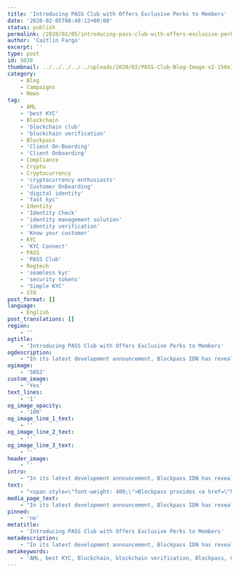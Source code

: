 ```yaml
---
title: 'Introducing PASS Club with Offers Exclusive Perks to Members'
date: '2020-02-05T08:48:12+00:00'
status: publish
permalink: /2020/02/05/introducing-pass-club-with-offers-exclusive-perks-to-members
author: 'Caitlin Fargo'
excerpt: ''
type: post
id: 5038
thumbnail: ../../../../../uploads/2020/02/PASS-Club-Blog-Image-v2-150x150.jpg
category:
    - Blog
    - Campaigns
    - News
tag:
    - AML
    - 'best KYC'
    - Blockchain
    - 'blockchain club'
    - 'blockchain verification'
    - Blockpass
    - 'Client On-Boarding'
    - 'Client Onboarding'
    - Compliance
    - Crypto
    - Cryptocurrency
    - 'cryptocurrency enthusiasts'
    - 'Customer Onboarding'
    - 'digital identity'
    - 'fast kyc'
    - Identity
    - 'Identity Check'
    - 'identity management solution'
    - 'identity verification'
    - 'Know your customer'
    - KYC
    - 'KYC Connect'
    - PASS
    - 'PASS Club'
    - Regtech
    - 'seamless kyc'
    - 'security tokens'
    - 'Simple KYC'
    - STO
post_format: []
language:
    - English
post_translations: []
region:
    - ''
ogtitle:
    - 'Introducing PASS Club with Offers Exclusive Perks to Members'
ogdescription:
    - "In its latest development announcement, Blockpass IDN has revealed the creation of PASS Club - a first of its kind members-only club for users of the Blockpass App.\_"
ogimage:
    - '5052'
custom_image:
    - 'Yes'
text_lines:
    - '1'
og_image_opacity:
    - '100'
og_image_line_1_text:
    - ''
og_image_line_2_text:
    - ''
og_image_line_3_text:
    - ''
header_image:
    - ''
intro:
    - "In its latest development announcement, Blockpass IDN has revealed the creation of PASS Club - a first of its kind members-only club for users of the Blockpass App.\_"
text:
    - "<span style=\"font-weight: 400;\">Blockpass provides <a href=\"http://www.blockpass.org/kyc\">KYC-as-a-Service</a> to businesses that operate in regulated industries, including crypto wallets, exchanges and financial services. From the Blockpass App, users can easily create a verified portable identity that can be used to onboard with any service in the Blockpass ecosystem.\_</span>\r\n\r\n<span style=\"font-weight: 400;\"><a href=\"https://www.blockpass.org/passclub/\">PASS Club</a> is a members-only club for users of the Blockpass App. PASS Club members will have access to exclusive content, including webinars, events, research articles and more. Of particular value to members, services within the Blockpass ecosystem will offer members exclusive offers from time to time. Included in these offers are special discounts on IEO’s, chances to earn PASS Tokens, bounty campaigns and more.\_</span>\r\n\r\n<span style=\"font-weight: 400;\">“I’m really excited to introduce PASS Club to our community,” said Blockpass CEO <a href=\"https://www.linkedin.com/in/adamvaziri/\">Adam Vaziri</a>. “This is the next stage in our journey. Our platform has been live and fully functional for some time, so now we are really working on building the Blockpass Ecosystem. As the number of services using the KYC Connect platform grows, we now have a unique opportunity to add value in so many ways to our App users. This increases the utility of both Blockpass and the solutions that we offer.”</span>\r\n\r\n<span style=\"font-weight: 400;\">Blockpass released its Mobile App in May 2018, and released its KYC Connect solution shortly after. From there, Blockpass went on to add a series of enhancements to the service. KYC Connect is a comprehensive, GDPR compliant KYC-as-a-Service software which can be used for any regulated industry. Partners in the Blockpass ecosystem include Waves, Tokenomica, Bitfinex, Polymath and BnkToTheFuture.\_</span>"
media_page_text:
    - "In its latest development announcement, Blockpass IDN has revealed the creation of PASS Club - a first of its kind members-only club for users of the Blockpass App.\_"
pinned:
    - 'no'
metatitle:
    - 'Introducing PASS Club with Offers Exclusive Perks to Members'
metadescription:
    - "In its latest development announcement, Blockpass IDN has revealed the creation of PASS Club - a first of its kind members-only club for users of the Blockpass App.\_"
metakeywords:
    - 'AML, best KYC, Blockchain, blockchain verification, Blockpass, Client On-Boarding, Client Onboarding, Compliance, Crypto, Cryptocurrency, Customer Onboarding, digital identity, fast kyc, Identity, Identity Check, identity management solution, identity verification, Know your customer, KYC, KYC Connect, PASS, Regtech, seamless kyc, security tokens, Simple KYC, STO, PASS Club, blockchain club, cryptocurrency enthusiasts '
---
```

<!DOCTYPE html PUBLIC "-//W3C//DTD HTML 4.0 Transitional//EN" "http://www.w3.org/TR/REC-html40/loose.dtd">
<?xml encoding="UTF-8">
